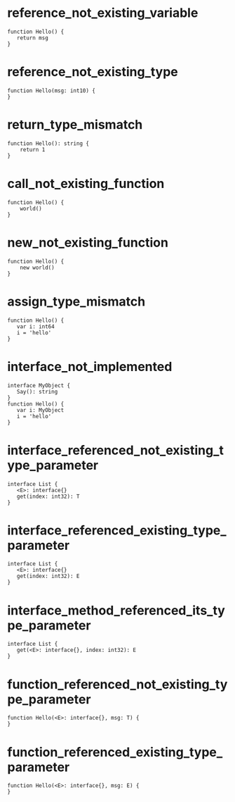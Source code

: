 # reference_not_existing_variable

```dexscript
function Hello() {
   return msg
}
```

# reference_not_existing_type

```dexscript
function Hello(msg: int10) {
}
```

# return_type_mismatch

```dexscript
function Hello(): string {
    return 1
}
```

# call_not_existing_function

```dexscript
function Hello() {
    world()
}
```

# new_not_existing_function

```dexscript
function Hello() {
    new world()
}
```

# assign_type_mismatch

```dexscript
function Hello() {
   var i: int64
   i = 'hello'
}
```

# interface_not_implemented

```dexscript
interface MyObject {
   Say(): string
}
function Hello() {
   var i: MyObject
   i = 'hello'
}
```

# interface_referenced_not_existing_type_parameter

```dexscript
interface List {
   <E>: interface{}
   get(index: int32): T
}
```

# interface_referenced_existing_type_parameter

```dexscript
interface List {
   <E>: interface{}
   get(index: int32): E
}
```

# interface_method_referenced_its_type_parameter

```dexscript
interface List {
   get(<E>: interface{}, index: int32): E
}
```

# function_referenced_not_existing_type_parameter

```dexscript
function Hello(<E>: interface{}, msg: T) {
}
```

# function_referenced_existing_type_parameter

```dexscript
function Hello(<E>: interface{}, msg: E) {
}
```









